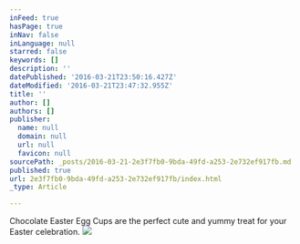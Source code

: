 ```yaml
---
inFeed: true
hasPage: true
inNav: false
inLanguage: null
starred: false
keywords: []
description: ''
datePublished: '2016-03-21T23:50:16.427Z'
dateModified: '2016-03-21T23:47:32.955Z'
title: ''
author: []
authors: []
publisher:
  name: null
  domain: null
  url: null
  favicon: null
sourcePath: _posts/2016-03-21-2e3f7fb0-9bda-49fd-a253-2e732ef917fb.md
published: true
url: 2e3f7fb0-9bda-49fd-a253-2e732ef917fb/index.html
_type: Article

---
```

Chocolate Easter Egg Cups are the perfect cute and yummy treat for your Easter celebration.
![](https://the-grid-user-content.s3-us-west-2.amazonaws.com/b87a7345-4a5b-433e-8957-4459344c35e3.jpg)